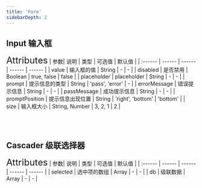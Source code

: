 ```yaml
---
title: 'Form'
sidebarDepth: 2
---
```


## Input 输入框
<ClientOnly>
  <input-demo/>
<font size=5>Attributes</font>
| 参数| 说明 | 类型 | 可选值 | 默认值 |
| :------ | ------ | ------ | ------ | ------ |
| value | 输入框的值 | String | - | - |
| disabled | 是否禁用 | Boolean | true, false | false |
| placeholder | placeholder | String | - | - |
| prompt | 提示信息的类型 | String | 'pass', 'error' | - |
| errorMessage | 错误提示信息 | String | - | - |
| passMessage | 成功提示信息 | String | - | - |
| promptPosition | 提示信息出现位置 | String | 'right', 'bottom' | 'bottom' |
| size | 输入框大小 | String, Number | 3, 2, 1 | 2 |
</ClientOnly>

<br><br>

## Cascader 级联选择器
<ClientOnly>
  <cascader-demo/>
<font size=5>Attributes</font>
| 参数| 说明 | 类型 | 可选值 | 默认值 |
| :------ | ------ | ------ | ------ | ------ |
| selected | 选中项的数组 | Array | - | - |
| db | 级联数据 | Array | - | - |
</ClientOnly>
